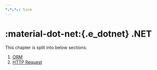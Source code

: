 ```yaml
---
ᴴₒᴴₒᴴₒ: ture
---
```


# **:material-dot-net:{.e_dotnet} .NET**

This chapter is split into below sections:

1. [ORM](./ORM/README.md)
2. [HTTP Request](./HttpRequest/README.md)